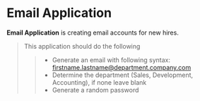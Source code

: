 # Email Application
**Email Application** is creating email accounts for new hires.

>This application should do the following
>> * Generate an email with following syntax: firstname.lastname@department.company.com
>> * Determine the department (Sales, Development, Accounting), if none leave blank
>> * Generate a random password






